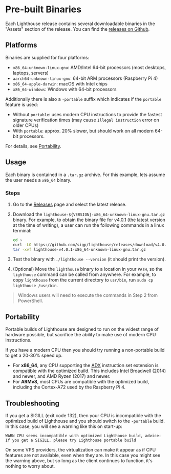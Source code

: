 # Pre-built Binaries

Each Lighthouse release contains several downloadable binaries in the "Assets"
section of the release. You can find the [releases
on Github](https://github.com/sigp/lighthouse/releases).

## Platforms

Binaries are supplied for four platforms:

- `x86_64-unknown-linux-gnu`: AMD/Intel 64-bit processors (most desktops, laptops, servers)
- `aarch64-unknown-linux-gnu`: 64-bit ARM processors (Raspberry Pi 4)
- `x86_64-apple-darwin`: macOS with Intel chips
- `x86_64-windows`: Windows with 64-bit processors

Additionally there is also a `-portable` suffix which indicates if the `portable` feature is used:

- Without `portable`: uses modern CPU instructions to provide the fastest signature verification times (may cause `Illegal instruction` error on older CPUs)
- With `portable`: approx. 20% slower, but should work on all modern 64-bit processors.

For details, see [Portability](#portability).

## Usage

Each binary is contained in a `.tar.gz` archive. For this example, lets assume the user needs
a `x86_64` binary.

### Steps

1. Go to the [Releases](https://github.com/sigp/lighthouse/releases) page and
   select the latest release.
1. Download the `lighthouse-${VERSION}-x86_64-unknown-linux-gnu.tar.gz` binary. For example, to obtain the binary file for v4.0.1 (the latest version at the time of writing), a user can run the following commands in a linux terminal:

    ```bash
    cd ~
    curl -LO https://github.com/sigp/lighthouse/releases/download/v4.0.1/lighthouse-v4.0.1-x86_64-unknown-linux-gnu.tar.gz
    tar -xvf lighthouse-v4.0.1-x86_64-unknown-linux-gnu.tar.gz
    ```

1. Test the binary with `./lighthouse --version` (it should print the version).
1. (Optional) Move the `lighthouse` binary to a location in your `PATH`, so the `lighthouse` command can be called from anywhere. For example, to copy `lighthouse` from the current directory to `usr/bin`, run `sudo cp lighthouse /usr/bin`.

> Windows users will need to execute the commands in Step 2 from PowerShell.

## Portability

Portable builds of Lighthouse are designed to run on the widest range of hardware possible, but
sacrifice the ability to make use of modern CPU instructions.

If you have a modern CPU then you should try running a non-portable build to get a 20-30% speed up.

- For **x86_64**, any CPU supporting the [ADX](https://en.wikipedia.org/wiki/Intel_ADX) instruction set
extension is compatible with the optimized build. This includes Intel Broadwell (2014)
and newer, and AMD Ryzen (2017) and newer.
- For **ARMv8**, most CPUs are compatible with the optimized build, including the Cortex-A72 used by
the Raspberry Pi 4.

## Troubleshooting

If you get a SIGILL (exit code 132), then your CPU is incompatible with the optimized build
of Lighthouse and you should switch to the `-portable` build. In this case, you will see a
warning like this on start-up:

```
WARN CPU seems incompatible with optimized Lighthouse build, advice: If you get a SIGILL, please try Lighthouse portable build
```

On some VPS providers, the virtualization can make it appear as if CPU features are not available,
even when they are. In this case you might see the warning above, but so long as the client
continues to function, it's nothing to worry about.
